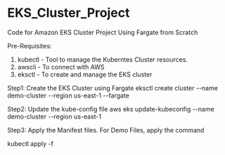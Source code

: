 # EKS_Cluster_Project
Code for Amazon EKS Cluster Project Using Fargate from Scratch

Pre-Requisites:
1. kubectl - Tool to manage the Kuberntes Cluster resources.
2. awscli  -  To connect with AWS
3. eksctl  - To create and manage the EKS cluster


Step1: Create the EKS Cluster using Fargate
eksctl create cluster --name demo-cluster --region us-east-1 --fargate

Step2: Update the kube-config file
aws eks update-kubeconfig --name demo-cluster --region us-east-1

Step3: Apply the Manifest files.
For Demo Files, apply the command

kubectl apply -f 
